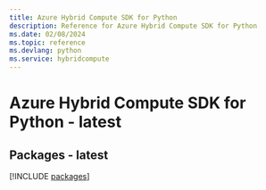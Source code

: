 ```yaml
---
title: Azure Hybrid Compute SDK for Python
description: Reference for Azure Hybrid Compute SDK for Python
ms.date: 02/08/2024
ms.topic: reference
ms.devlang: python
ms.service: hybridcompute
---
```

# Azure Hybrid Compute SDK for Python - latest
## Packages - latest
[!INCLUDE [packages](hybrid-compute-index.md)]